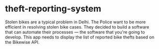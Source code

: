 # theft-reporting-system
Stolen bikes are a typical problem in Delhi. The Police want to be more efficient in resolving stolen bike cases. They decided to build a software that can automate their processes — the software that you're going to develop.  This app needs to display the list of reported bike thefts based on the Bikewise API.
